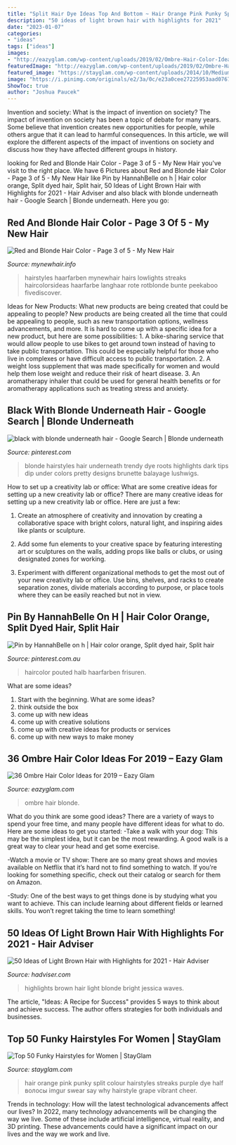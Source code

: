 ```yaml
---
title: "Split Hair Dye Ideas Top And Bottom ~ Hair Orange Pink Punky Split Colour Hairstyles Streaks Purple Dye Half волосы Imgur Swear Say Why Hairstyle Grape Vibrant Cheer"
description: "50 ideas of light brown hair with highlights for 2021"
date: "2023-01-07"
categories:
- "ideas"
tags: ["ideas"]
images:
- "http://eazyglam.com/wp-content/uploads/2019/02/Ombre-Hair-Color-Ideas-1498210777514548132.jpg"
featuredImage: "http://eazyglam.com/wp-content/uploads/2019/02/Ombre-Hair-Color-Ideas-1498210777514548132.jpg"
featured_image: "https://stayglam.com/wp-content/uploads/2014/10/Medium-Pink-and-Orange-Hairstyle.jpg"
image: "https://i.pinimg.com/originals/e2/3a/0c/e23a0cee27225953aad0767f76280f17.jpg"
ShowToc: true
author: "Joshua Paucek"
---
```



Invention and society: What is the impact of invention on society?
The impact of invention on society has been a topic of debate for many years. Some believe that invention creates new opportunities for people, while others argue that it can lead to harmful consequences. In this article, we will explore the different aspects of the impact of inventions on society and discuss how they have affected different groups in history.

	

		
looking for Red and Blonde Hair Color - Page 3 of 5 - My New Hair you've visit to the right place. We have 6 Pictures about Red and Blonde Hair Color - Page 3 of 5 - My New Hair like Pin by HannahBelle on h | Hair color orange, Split dyed hair, Split hair, 50 Ideas of Light Brown Hair with Highlights for 2021 - Hair Adviser and also black with blonde underneath hair - Google Search | Blonde underneath. Here you go:
		
    
## Red And Blonde Hair Color - Page 3 Of 5 - My New Hair

<img loading=lazy src="http://www.mynewhair.info/wp-content/uploads/2014/12/Platinum-Blonde-and-Red-225x300.jpg" onerror="this.onerror=null;this.src='https://tse3.mm.bing.net/th?id=OIP.IedDXkXhzIXrDMky4bhDCQHaJ4&amp;pid=15.1';" alt="Red and Blonde Hair Color - Page 3 of 5 - My New Hair">

_Source: mynewhair.info_

>hairstyles haarfarben mynewhair hairs lowlights streaks haircolorsideas haarfarbe langhaar rote rotblonde bunte peekaboo fivediscover. 

	

Ideas for New Products: What new products are being created that could be appealing to people?
New products are being created all the time that could be appealing to people, such as new transportation options, wellness advancements, and more. It is hard to come up with a specific idea for a new product, but here are some possibilities: 1. A bike-sharing service that would allow people to use bikes to get around town instead of having to take public transportation. This could be especially helpful for those who live in complexes or have difficult access to public transportation. 2. A weight loss supplement that was made specifically for women and would help them lose weight and reduce their risk of heart disease. 3. An aromatherapy inhaler that could be used for general health benefits or for aromatherapy applications such as treating stress and anxiety. 
    
## Black With Blonde Underneath Hair - Google Search | Blonde Underneath

<img loading=lazy src="https://i.pinimg.com/originals/05/71/3e/05713e3783009eaba80f0660a8e5d528.jpg" onerror="this.onerror=null;this.src='https://tse4.mm.bing.net/th?id=OIP.A9nCL_27D33bxzwHWtRtKgHaJ5&amp;pid=15.1';" alt="black with blonde underneath hair - Google Search | Blonde underneath">

_Source: pinterest.com_

>blonde hairstyles hair underneath trendy dye roots highlights dark tips dip under colors pretty designs brunette balayage lushwigs. 

	

How to set up a creativity lab or office: What are some creative ideas for setting up a new creativity lab or office?
There are many creative ideas for setting up a new creativity lab or office. Here are just a few: 
1. Create an atmosphere of creativity and innovation by creating a collaborative space with bright colors, natural light, and inspiring aides like plants or sculpture.

2. Add some fun elements to your creative space by featuring interesting art or sculptures on the walls, adding props like balls or clubs, or using designated zones for working.

3. Experiment with different organizational methods to get the most out of your new creativity lab or office. Use bins, shelves, and racks to create separation zones, divide materials according to purpose, or place tools where they can be easily reached but not in view.

    
## Pin By HannahBelle On H | Hair Color Orange, Split Dyed Hair, Split Hair

<img loading=lazy src="https://i.pinimg.com/originals/e2/3a/0c/e23a0cee27225953aad0767f76280f17.jpg" onerror="this.onerror=null;this.src='https://tse4.mm.bing.net/th?id=OIP.WBGlcEmBo5TfrCEEw5mTXgHaHa&amp;pid=15.1';" alt="Pin by HannahBelle on h | Hair color orange, Split dyed hair, Split hair">

_Source: pinterest.com.au_

>haircolor pouted halb haarfarben frisuren. 

	

What are some ideas?
1. Start with the beginning. What are some ideas? 
2. think outside the box 
3. come up with new ideas 
4. come up with creative solutions 
5. come up with creative ideas for products or services 
6. come up with new ways to make money 

    
## 36 Ombre Hair Color Ideas For 2019 – Eazy Glam

<img loading=lazy src="http://eazyglam.com/wp-content/uploads/2019/02/Ombre-Hair-Color-Ideas-1498210777514548132.jpg" onerror="this.onerror=null;this.src='https://tse2.mm.bing.net/th?id=OIP.fc8Vl67w1pZTIPZagFomgAHaLG&amp;pid=15.1';" alt="36 Ombre Hair Color Ideas for 2019 – Eazy Glam">

_Source: eazyglam.com_

>ombre hair blonde. 

	

What do you think are some good ideas?
There are a variety of ways to spend your free time, and many people have different ideas for what to do. Here are some ideas to get you started: 
-Take a walk with your dog: This may be the simplest idea, but it can be the most rewarding. A good walk is a great way to clear your head and get some exercise. 

-Watch a movie or TV show: There are so many great shows and movies available on Netflix that it’s hard not to find something to watch. If you’re looking for something specific, check out their catalog or search for them on Amazon. 

-Study: One of the best ways to get things done is by studying what you want to achieve. This can include learning about different fields or learned skills. You won’t regret taking the time to learn something!

    
## 50 Ideas Of Light Brown Hair With Highlights For 2021 - Hair Adviser

<img loading=lazy src="https://i0.wp.com/www.hadviser.com/wp-content/uploads/2019/05/12-brown-waves-with-blonde-highlights-BhoRRxWF0ZT.jpg?resize=1080%2C1350&amp;ssl=1" onerror="this.onerror=null;this.src='https://tse2.mm.bing.net/th?id=OIP.CJTwoKOlVwDzE__2hyAmvgHaJQ&amp;pid=15.1';" alt="50 Ideas of Light Brown Hair with Highlights for 2021 - Hair Adviser">

_Source: hadviser.com_

>highlights brown hair light blonde bright jessica waves. 

	

The article, "Ideas: A Recipe for Success" provides 5 ways to think about and achieve success. The author offers strategies for both individuals and businesses.

    
## Top 50 Funky Hairstyles For Women | StayGlam

<img loading=lazy src="https://stayglam.com/wp-content/uploads/2014/10/Medium-Pink-and-Orange-Hairstyle.jpg" onerror="this.onerror=null;this.src='https://tse2.mm.bing.net/th?id=OIP.W11NR0hrHPOQP9ndGHNt6gHaKU&amp;pid=15.1';" alt="Top 50 Funky Hairstyles for Women | StayGlam">

_Source: stayglam.com_

>hair orange pink punky split colour hairstyles streaks purple dye half волосы imgur swear say why hairstyle grape vibrant cheer. 

	

Trends in technology: How will the latest technological advancements affect our lives?
In 2022, many technology advancements will be changing the way we live. Some of these include artificial intelligence, virtual reality, and 3D printing. These advancements could have a significant impact on our lives and the way we work and live.

